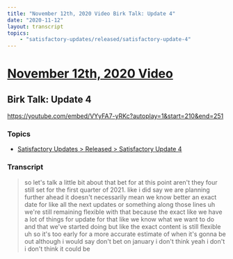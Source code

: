 ```yaml
---
title: "November 12th, 2020 Video Birk Talk: Update 4"
date: "2020-11-12"
layout: transcript
topics:
    - "satisfactory-updates/released/satisfactory-update-4"
---
```

# [November 12th, 2020 Video](../2020-11-12.md)
## Birk Talk: Update 4
https://youtube.com/embed/VYyFA7-yRKc?autoplay=1&start=210&end=251

### Topics
* [Satisfactory Updates > Released > Satisfactory Update 4](../topics/satisfactory-updates/released/satisfactory-update-4.md)

### Transcript

> so let's talk a little bit about that bet for at this point aren't they four still set for the first quarter of 2021. like i did say we are planning further ahead it doesn't necessarily mean we know better an exact date for like all the next updates or something along those lines uh we're still remaining flexible with that because the exact like we have a lot of things for update for that like we know what we want to do and that we've started doing but like the exact content is still flexible uh so it's too early for a more accurate estimate of when it's gonna be out although i would say don't bet on january i don't think yeah i don't i don't think it could be
